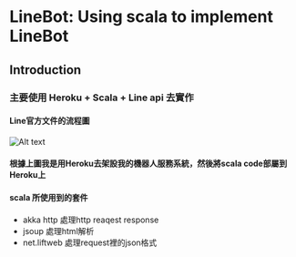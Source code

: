 LineBot: Using scala to implement LineBot
=============
## Introduction
### 主要使用 Heroku + Scala + Line api 去實作
#### Line官方文件的流程圖
![Alt text](https://developers.line.me/wp-content/uploads/2016/09/bottrial-fig1.png)

#### 根據上圖我是用Heroku去架設我的機器人服務系統，然後將scala code部屬到Heroku上

#### scala 所使用到的套件
* akka http 處理http reaqest response 
* jsoup 處理html解析 
* net.liftweb 處理request裡的json格式
